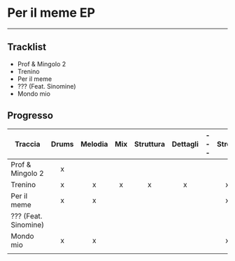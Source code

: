 # Per il meme EP
---
## Tracklist
- Prof & Mingolo 2
- Trenino
- Per il meme
- ??? (Feat. Sinomine)
- Mondo mio

## Progresso
| Traccia              | Drums | Melodia | Mix | Struttura | Dettagli | --- | Strofe | Ritornelli | Voci complete | Master |
| -------------------- |:-----:|:-------:|:---:|:---------:|:--------:|:---:|:------:|:----------:|:-------------:| ------ |
| Prof & Mingolo 2     |   x   |         |     |           |          |     |        |            |               |        |
| Trenino              |   x   |    x    |  x  |     x     |    x     |     |   x    |     x      |       x       |        |
| Per il meme          |   x   |    x    |     |           |          |     |   x    |            |               |        |
| ??? (Feat. Sinomine) |       |         |     |           |          |     |        |            |               |        |
| Mondo mio            |   x   |    x    |     |           |          |     |   x    |            |               |        |
|                      |       |         |     |           |          |     |        |            |               |        |
